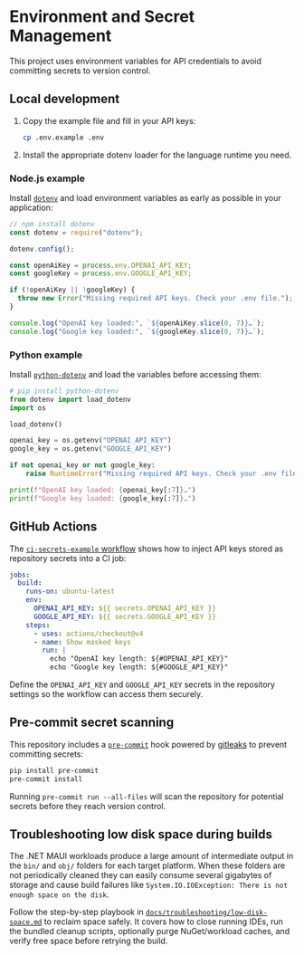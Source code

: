 # Environment and Secret Management

This project uses environment variables for API credentials to avoid committing
secrets to version control.

## Local development

1. Copy the example file and fill in your API keys:
   ```bash
   cp .env.example .env
   ```
2. Install the appropriate dotenv loader for the language runtime you need.

### Node.js example

Install [`dotenv`](https://www.npmjs.com/package/dotenv) and load environment
variables as early as possible in your application:

```javascript
// npm install dotenv
const dotenv = require("dotenv");

dotenv.config();

const openAiKey = process.env.OPENAI_API_KEY;
const googleKey = process.env.GOOGLE_API_KEY;

if (!openAiKey || !googleKey) {
  throw new Error("Missing required API keys. Check your .env file.");
}

console.log("OpenAI key loaded:", `${openAiKey.slice(0, 7)}…`);
console.log("Google key loaded:", `${googleKey.slice(0, 7)}…`);
```

### Python example

Install [`python-dotenv`](https://pypi.org/project/python-dotenv/) and load the
variables before accessing them:

```python
# pip install python-dotenv
from dotenv import load_dotenv
import os

load_dotenv()

openai_key = os.getenv("OPENAI_API_KEY")
google_key = os.getenv("GOOGLE_API_KEY")

if not openai_key or not google_key:
    raise RuntimeError("Missing required API keys. Check your .env file.")

print(f"OpenAI key loaded: {openai_key[:7]}…")
print(f"Google key loaded: {google_key[:7]}…")
```

## GitHub Actions

The [`ci-secrets-example` workflow](.github/workflows/ci-secrets-example.yml)
shows how to inject API keys stored as repository secrets into a CI job:

```yaml
jobs:
  build:
    runs-on: ubuntu-latest
    env:
      OPENAI_API_KEY: ${{ secrets.OPENAI_API_KEY }}
      GOOGLE_API_KEY: ${{ secrets.GOOGLE_API_KEY }}
    steps:
      - uses: actions/checkout@v4
      - name: Show masked keys
        run: |
          echo "OpenAI key length: ${#OPENAI_API_KEY}"
          echo "Google key length: ${#GOOGLE_API_KEY}"
```

Define the `OPENAI_API_KEY` and `GOOGLE_API_KEY` secrets in the repository
settings so the workflow can access them securely.

## Pre-commit secret scanning

This repository includes a [`pre-commit`](https://pre-commit.com/) hook powered
by [gitleaks](https://github.com/gitleaks/gitleaks) to prevent committing
secrets:

```bash
pip install pre-commit
pre-commit install
```

Running `pre-commit run --all-files` will scan the repository for potential
secrets before they reach version control.

## Troubleshooting low disk space during builds

The .NET MAUI workloads produce a large amount of intermediate output in the
`bin/` and `obj/` folders for each target platform. When these folders are not
periodically cleaned they can easily consume several gigabytes of storage and
cause build failures like `System.IO.IOException: There is not enough space on
the disk`.

Follow the step-by-step playbook in
[`docs/troubleshooting/low-disk-space.md`](docs/troubleshooting/low-disk-space.md)
to reclaim space safely. It covers how to close running IDEs, run the bundled
cleanup scripts, optionally purge NuGet/workload caches, and verify free space
before retrying the build.
